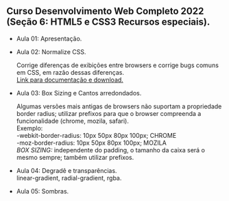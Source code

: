 ## Curso Desenvolvimento Web Completo 2022 (Seção 6: HTML5 e CSS3 Recursos especiais).

- Aula 01: Apresentação.

- Aula 02: Normalize CSS. <br>

  Corrige diferenças de exibições entre browsers e corrige bugs comuns em CSS, em razão dessas diferenças.<br>
  <a href="https://necolas.github.io/normalize.css/" target="_blank">Link para documentação e download.</a>

- Aula 03: Box Sizing e Cantos arredondados. <br>

  Algumas versões mais antigas de browsers não suportam a propriedade border radius; utilizar prefixos para que o browser compreenda a funcionalidade (chrome, mozila, safari).<br>
  Exemplo:<br>
  -webkit-border-radius: 10px 50px 80px 100px; CHROME<br>
  -moz-border-radius: 10px 50px 80px 100px; MOZILA<br>
  <em>BOX SIZING:</em> independente do padding, o tamanho da caixa será o mesmo sempre; também utilizar prefixos.<br>

- Aula 04: Degradê e transparências. <br>
  linear-gradient, radial-gradient, rgba. <br>

- Aula 05: Sombras. <br>